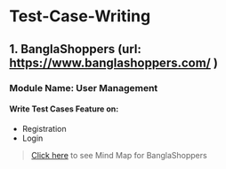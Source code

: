 # Test-Case-Writing
 ## 1. BanglaShoppers (url: https://www.banglashoppers.com/ )
 ### Module Name: User Management
  #### Write Test Cases Feature on:
- Registration 
- Login
> [Click here](https://drive.google.com/file/d/1n1YLHFhUti6cvkbbxGFlzu89MezoIxZC/view?usp=sharing) to see Mind Map for BanglaShoppers
